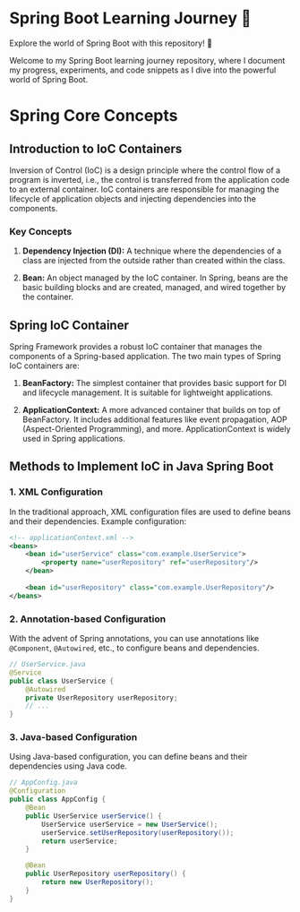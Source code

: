 # Spring Boot Learning Journey 🚀

Explore the world of Spring Boot with this repository! 🌱

Welcome to my Spring Boot learning journey repository, where I document my progress, experiments, and code snippets as I dive into the powerful world of Spring Boot.

# Spring Core Concepts




## Introduction to IoC Containers

Inversion of Control (IoC) is a design principle where the control flow of a program is inverted, i.e., the control is transferred from the application code to an external container. IoC containers are responsible for managing the lifecycle of application objects and injecting dependencies into the components.

### Key Concepts

1. **Dependency Injection (DI):** A technique where the dependencies of a class are injected from the outside rather than created within the class.

2. **Bean:** An object managed by the IoC container. In Spring, beans are the basic building blocks and are created, managed, and wired together by the container.

## Spring IoC Container

Spring Framework provides a robust IoC container that manages the components of a Spring-based application. The two main types of Spring IoC containers are:

1. **BeanFactory:** The simplest container that provides basic support for DI and lifecycle management. It is suitable for lightweight applications.

2. **ApplicationContext:** A more advanced container that builds on top of BeanFactory. It includes additional features like event propagation, AOP (Aspect-Oriented Programming), and more. ApplicationContext is widely used in Spring applications.

## Methods to Implement IoC in Java Spring Boot

### 1. XML Configuration

In the traditional approach, XML configuration files are used to define beans and their dependencies. Example configuration:

```xml
<!-- applicationContext.xml -->
<beans>
    <bean id="userService" class="com.example.UserService">
        <property name="userRepository" ref="userRepository"/>
    </bean>
    
    <bean id="userRepository" class="com.example.UserRepository"/>
</beans>
```

### 2. Annotation-based Configuration

With the advent of Spring annotations, you can use annotations like `@Component`, `@Autowired`, etc., to configure beans and dependencies.

```java
// UserService.java
@Service
public class UserService {
    @Autowired
    private UserRepository userRepository;
    // ...
}
```

### 3. Java-based Configuration

Using Java-based configuration, you can define beans and their dependencies using Java code.

```java
// AppConfig.java
@Configuration
public class AppConfig {
    @Bean
    public UserService userService() {
        UserService userService = new UserService();
        userService.setUserRepository(userRepository());
        return userService;
    }

    @Bean
    public UserRepository userRepository() {
        return new UserRepository();
    }
}
```




